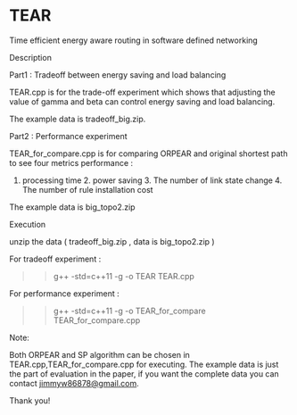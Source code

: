 # TEAR
Time efficient energy aware routing in software defined networking

Description

Part1 : Tradeoff between energy saving and load balancing

TEAR.cpp is for the trade-off experiment which shows that adjusting the value of gamma and beta can control energy saving and load balancing.

The example data is tradeoff_big.zip.

Part2 : Performance experiment

TEAR_for_compare.cpp is for comparing ORPEAR and original shortest path to see four metrics performance : 
1. processing time  2. power saving   3. The number of link state change  4. The number of rule installation cost

The example data is big_topo2.zip


Execution

unzip the data ( tradeoff_big.zip , data is big_topo2.zip )

For tradeoff experiment :

>> g++ -std=c++11 -g -o TEAR TEAR.cpp

For performance experiment :

>> g++ -std=c++11 -g -o TEAR_for_compare TEAR_for_compare.cpp

Note:

Both ORPEAR and SP algorithm can be chosen in TEAR.cpp,TEAR_for_compare.cpp for executing.
The example data is just the part of evaluation in the paper, if you want the complete data
you can contact jimmyw86878@gmail.com.

Thank you!



